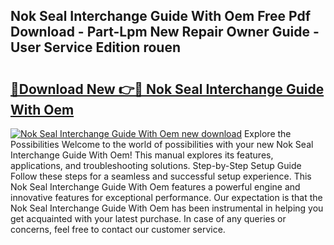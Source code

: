 ## Nok Seal Interchange Guide With Oem Free Pdf Download - Part-Lpm New Repair Owner Guide - User Service Edition rouen

# <h2><a href="http://bc47257.oget.top/?id=Nok+Seal+Interchange+Guide+With+Oem">🔗Download New 👉🔴 Nok Seal Interchange Guide With Oem</a></h2>

[![Nok Seal Interchange Guide With Oem new download](https://i.imgur.com/5g1atiW.png)](http://bc47257.oget.top/?id=Nok+Seal+Interchange+Guide+With+Oem)
Explore the Possibilities Welcome to the world of possibilities with your new Nok Seal Interchange Guide With Oem! This manual explores its features, applications, and troubleshooting solutions. Step-by-Step Setup Guide Follow these steps for a seamless and successful setup experience. This Nok Seal Interchange Guide With Oem features a powerful engine and innovative features for exceptional performance. Our expectation is that the Nok Seal Interchange Guide With Oem has been instrumental in helping you get acquainted with your latest purchase. In case of any queries or concerns, feel free to contact our customer service.
